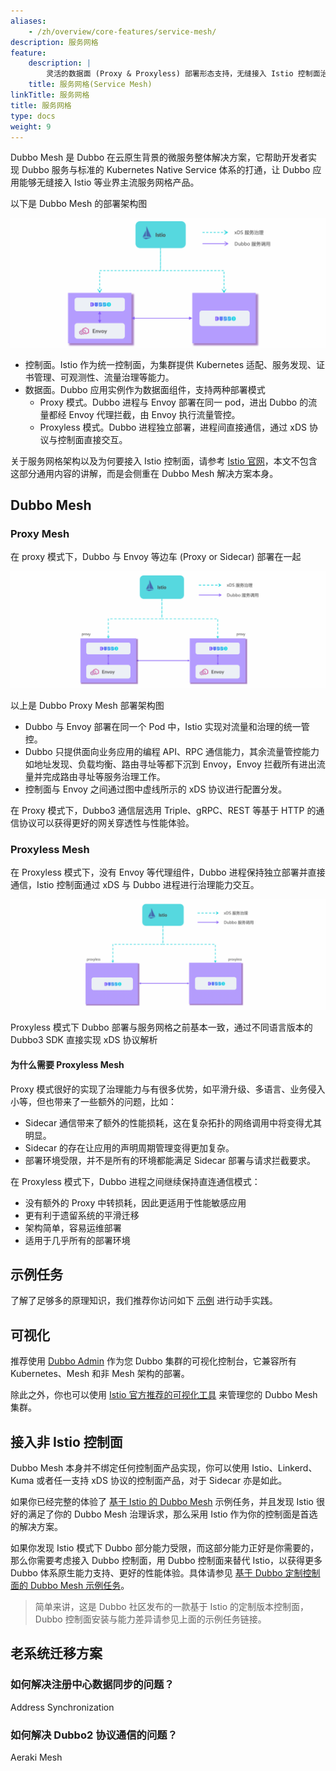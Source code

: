 ```yaml
---
aliases:
    - /zh/overview/core-features/service-mesh/
description: 服务网格
feature:
    description: |
        灵活的数据面 (Proxy & Proxyless) 部署形态支持，无缝接入 Istio 控制面治理体系。
    title: 服务网格(Service Mesh)
linkTitle: 服务网格
title: 服务网格
type: docs
weight: 9
---
```




Dubbo Mesh 是 Dubbo 在云原生背景的微服务整体解决方案，它帮助开发者实现 Dubbo 服务与标准的 Kubernetes Native Service 体系的打通，让 Dubbo 应用能够无缝接入 Istio 等业界主流服务网格产品。

以下是 Dubbo Mesh 的部署架构图

![Dubbo-Mesh](/imgs/v3/mesh/mix-mesh.png)

* 控制面。Istio 作为统一控制面，为集群提供 Kubernetes 适配、服务发现、证书管理、可观测性、流量治理等能力。
* 数据面。Dubbo 应用实例作为数据面组件，支持两种部署模式
    * Proxy 模式。Dubbo 进程与 Envoy 部署在同一 pod，进出 Dubbo 的流量都经 Envoy 代理拦截，由 Envoy 执行流量管控。
    * Proxyless 模式。Dubbo 进程独立部署，进程间直接通信，通过 xDS 协议与控制面直接交互。

关于服务网格架构以及为何要接入 Istio 控制面，请参考 [Istio 官网](https://istio.io/)，本文不包含这部分通用内容的讲解，而是会侧重在 Dubbo Mesh 解决方案本身。

## Dubbo Mesh

### Proxy Mesh
在 proxy 模式下，Dubbo 与 Envoy 等边车 (Proxy or Sidecar) 部署在一起

![dubbo-sidecar](/imgs/v3/mesh/dubbo-proxy.png)

以上是 Dubbo Proxy Mesh 部署架构图
* Dubbo 与 Envoy 部署在同一个 Pod 中，Istio 实现对流量和治理的统一管控。
* Dubbo 只提供面向业务应用的编程 API、RPC 通信能力，其余流量管控能力如地址发现、负载均衡、路由寻址等都下沉到 Envoy，Envoy 拦截所有进出流量并完成路由寻址等服务治理工作。
* 控制面与 Envoy 之间通过图中虚线所示的 xDS 协议进行配置分发。

在 Proxy 模式下，Dubbo3 通信层选用 Triple、gRPC、REST 等基于 HTTP 的通信协议可以获得更好的网关穿透性与性能体验。

### Proxyless Mesh
在 Proxyless 模式下，没有 Envoy 等代理组件，Dubbo 进程保持独立部署并直接通信，Istio 控制面通过 xDS 与 Dubbo 进程进行治理能力交互。

![dubbo-proxyless](/imgs/v3/mesh/dubbo-proxyless.png)

Proxyless 模式下 Dubbo 部署与服务网格之前基本一致，通过不同语言版本的 Dubbo3 SDK 直接实现 xDS 协议解析

#### 为什么需要 Proxyless Mesh

Proxy 模式很好的实现了治理能力与有很多优势，如平滑升级、多语言、业务侵入小等，但也带来了一些额外的问题，比如：
* Sidecar 通信带来了额外的性能损耗，这在复杂拓扑的网络调用中将变得尤其明显。
* Sidecar 的存在让应用的声明周期管理变得更加复杂。
* 部署环境受限，并不是所有的环境都能满足 Sidecar 部署与请求拦截要求。

在 Proxyless 模式下，Dubbo 进程之间继续保持直连通信模式：
* 没有额外的 Proxy 中转损耗，因此更适用于性能敏感应用
* 更有利于遗留系统的平滑迁移
* 架构简单，容易运维部署
* 适用于几乎所有的部署环境

## 示例任务
了解了足够多的原理知识，我们推荐你访问如下 [示例](../../tasks/mesh) 进行动手实践。

## 可视化
推荐使用 [Dubbo Admin](../../tasks/deploy) 作为您 Dubbo 集群的可视化控制台，它兼容所有 Kubernetes、Mesh 和非 Mesh 架构的部署。

除此之外，你也可以使用 [Istio 官方推荐的可视化工具](https://istio.io/latest/docs/tasks/observability/kiali/) 来管理您的 Dubbo Mesh 集群。

## 接入非 Istio 控制面
Dubbo Mesh 本身并不绑定任何控制面产品实现，你可以使用 Istio、Linkerd、Kuma 或者任一支持 xDS 协议的控制面产品，对于 Sidecar 亦是如此。

如果你已经完整的体验了 [基于 Istio 的 Dubbo Mesh](/) 示例任务，并且发现 Istio 很好的满足了你的 Dubbo Mesh 治理诉求，那么采用 Istio 作为你的控制面是首选的解决方案。

如果你发现 Istio 模式下 Dubbo 部分能力受限，而这部分能力正好是你需要的，那么你需要考虑接入 Dubbo 控制面，用 Dubbo 控制面来替代 Istio，以获得更多 Dubbo 体系原生能力支持、更好的性能体验。具体请参见 [基于 Dubbo 定制控制面的 Dubbo Mesh 示例任务](/)。

> 简单来讲，这是 Dubbo 社区发布的一款基于 Istio 的定制版本控制面，Dubbo 控制面安装与能力差异请参见上面的示例任务链接。

## 老系统迁移方案
### 如何解决注册中心数据同步的问题？
Address Synchronization

### 如何解决 Dubbo2 协议通信的问题？

Aeraki Mesh

